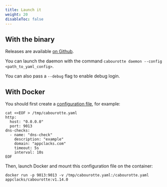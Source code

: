 ```yaml
---
title: Launch it
weight: 20
disableToc: false
---
```


## With the binary

Releases are available [on Github](https://github.com/appclacks/cabourotte/releases).

You can launch the daemon with the command `cabourotte daemon --config <path_to_yaml_config>`.

You can also pass a `--debug` flag to enable debug login.

## With Docker

You should first create a [configuration file](/installation/configuration/), for example:

```
cat <<EOF > /tmp/cabourotte.yaml
http:
  host: "0.0.0.0"
  port: 9013
dns-checks:
  - name: "dns-check"
    description: "example"
    domain: "appclacks.com"
    timeout: 5s
    interval: 10s
EOF
```

Then, launch Docker and mount this configuration file on the container:

```
docker run -p 9013:9013 -v /tmp/cabourotte.yaml:/cabourotte.yaml appclacks/cabourotte:v1.14.0
```
